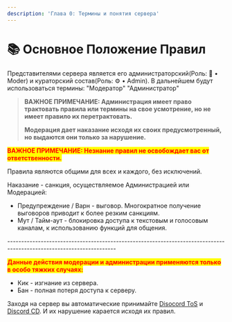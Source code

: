 ```yaml
---
description: 'Глава 0: Термины и понятия сервера'
---
```


# 📚 Основное Положение Правил

Представителями сервера является его администраторский(Роль: 🪪 • Moder) и кураторский состав(Роль: ⚙️ • Admin). В дальнейшем будут использоваться термины: "Модератор" "Администратор"



> **ВАЖНОЕ ПРИМЕЧАНИЕ: Администрация имеет право трактовать правила или термины на свое усмотрение, но не имеет правило их перетрактовать.**
>
> **Модерация дает наказание исходя их своих предусмотренный, но выдаются они только за нарушение.**

<mark style="color:red;">**ВАЖНОЕ ПРИМЕЧАНИЕ: Незнание правил не освобождает вас от ответственности.**</mark>

Правила являются общими для всех и каждого, без исключений.

Наказание - санкция, осуществляемое Администрацией или Модерацией:

* Предупреждение / Варн -  выговор. Многократное получение выговоров приводит к более резким санкциям.
* Мут / Тайм-аут - блокировка доступа к текстовым и голосовым каналам, к использованию функций для общения.

\---------------------------------------------------------------------------------------------------------------------

<mark style="color:red;">**Данные действия модерации и администрации применяются только в особо тяжких случаях:**</mark>

* Кик - изгнание из сервера.
* Бан - полная потеря доступа к серверу.



Заходя на сервер вы автоматические принимайте [Disocord ToS](https://discord.com/terms) и [Discord CD](https://discord.com/guidelines). И их нарушение карается исходя их правил.
